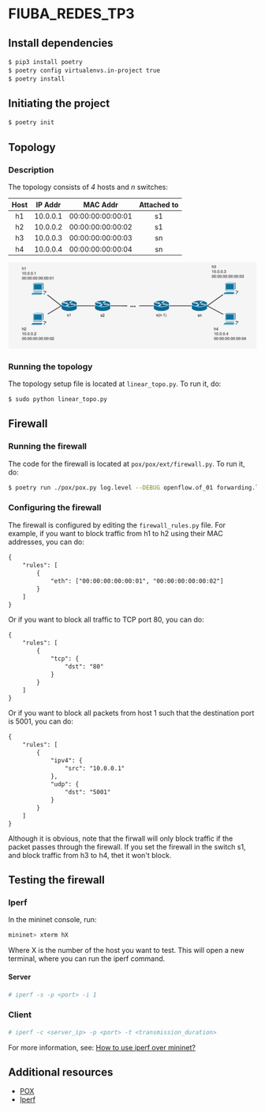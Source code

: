 # FIUBA_REDES_TP3

## Install dependencies
```bash
$ pip3 install poetry
$ poetry config virtualenvs.in-project true
$ poetry install
```

## Initiating the project
```bash
$ poetry init
```

## Topology
### Description
The topology consists of *4* hosts and *n* switches:

| Host | IP Addr  |     MAC Addr      |  Attached to  |
|:----:|:--------:|:-----------------:|:-------------:|
|  h1  | 10.0.0.1 | 00:00:00:00:00:01 |      s1       |
|  h2  | 10.0.0.2 | 00:00:00:00:00:02 |      s1       |
|  h3  | 10.0.0.3 | 00:00:00:00:00:03 |      sn       |
|  h4  | 10.0.0.4 | 00:00:00:00:00:04 |      sn       |

![topology](resources/topology.png)


### Running the topology
The topology setup file is located at `linear_topo.py`. To run it, do:
```bash
$ sudo python linear_topo.py
```

## Firewall
### Running the firewall
The code for the firewall is located at `pox/pox/ext/firewall.py`.
To run it, do:
```bash
$ poetry run ./pox/pox.py log.level --DEBUG openflow.of_01 forwarding.l2_learning firewall
```

### Configuring the firewall
The firewall is configured by editing the `firewall_rules.py` file.
For example, if you want to block traffic from h1 to h2 using their
MAC addresses, you can do:
```
{
    "rules": [
        {
            "eth": ["00:00:00:00:00:01", "00:00:00:00:00:02"]
        }
    ]
}
```
Or if you want to block all traffic to TCP port 80, you can do:
```
{
    "rules": [
        {
            "tcp": {
                "dst": "80"
            }
        }
    ]
}
```
Or if you want to block all packets from host 1 such that the destination
port is 5001, you can do:
```
{
    "rules": [
        {
            "ipv4": {
                "src": "10.0.0.1"
            },
            "udp": {
                "dst": "5001"
            }
        }
    ]
}
```

Although it is obvious, note that the firwall will only block traffic
if the packet passes through the firewall. If you set the firewall in
the switch s1, and block traffic from h3 to h4, thet it won't block.

## Testing the firewall
### Iperf
In the mininet console, run:
```bash
mininet> xterm hX
```
Where X is the number of the host you want to test. This will open a
new terminal, where you can run the iperf command.
#### Server
```bash
# iperf -s -p <port> -i 1
```
### Client
```bash
# iperf -c <server_ip> -p <port> -t <transmission_duration>
```
For more information, see: [How to use iperf over mininet?](http://csie.nqu.edu.tw/smallko/sdn/iperf_mininet.htm)

## Additional resources
- [POX](https://noxrepo.github.io/pox-doc/html/)
- [Iperf](https://iperf.fr/)




